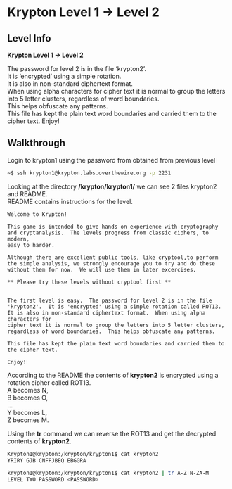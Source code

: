 # Krypton Level 1 -> Level 2

## Level Info  
**Krypton Level 1 → Level 2**  

The password for level 2 is in the file ‘krypton2’.  
It is ‘encrypted’ using a simple rotation.  
It is also in non-standard ciphertext format.  
When using alpha characters for cipher text it is normal to group the letters into 5 letter clusters, regardless of word boundaries.  
This helps obfuscate any patterns.  
This file has kept the plain text word boundaries and carried them to the cipher text. Enjoy!


## Walkthrough

Login to krypton1 using the password from obtained from previous level
```bash
~$ ssh krypton1@krypton.labs.overthewire.org -p 2231
```

Looking at the directory **/krypton/krypton1/** we can see 2 files krypton2 and README.  
README contains instructions for the level.
```
Welcome to Krypton!

This game is intended to give hands on experience with cryptography
and cryptanalysis.  The levels progress from classic ciphers, to modern,
easy to harder.

Although there are excellent public tools, like cryptool,to perform
the simple analysis, we strongly encourage you to try and do these
without them for now.  We will use them in later excercises.

** Please try these levels without cryptool first **


The first level is easy.  The password for level 2 is in the file
'krypton2'.  It is 'encrypted' using a simple rotation called ROT13.
It is also in non-standard ciphertext format.  When using alpha characters for
cipher text it is normal to group the letters into 5 letter clusters,
regardless of word boundaries.  This helps obfuscate any patterns.

This file has kept the plain text word boundaries and carried them to
the cipher text.

Enjoy!
```

According to the README the contents of **krypton2** is encrypted using a rotation cipher called ROT13.  
A becomes N,  
B becomes O,  
...  
Y becomes L,  
Z becomes M.

Using the **tr** command we can reverse the ROT13 and get the decrypted contents of **krypton2**.

```bash
Krypton1@krypton:/krypton/krypton1$ cat krypton2
YRIRY GJB CNFFJBEQ EBGGRA

krypton1@krypton:/krypton/krypton1$ cat krypton2 | tr A-Z N-ZA-M
LEVEL TWO PASSWORD <PASSWORD>
```